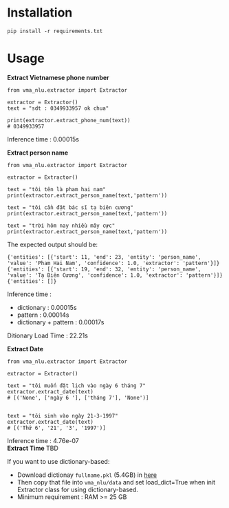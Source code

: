 # Installation
```
pip install -r requirements.txt
```
# Usage

**Extract Vietnamese phone number**
```
from vma_nlu.extractor import Extractor

extractor = Extractor()
text = "sdt : 0349933957 ok chua"

print(extractor.extract_phone_num(text))
# 0349933957
```
Inference time :  0.00015s

**Extract person name**
```
from vma_nlu.extractor import Extractor

extractor = Extractor()

text = "tôi tên là pham hai nam"
print(extractor.extract_person_name(text,'pattern'))

text = "tôi cần đặt bác sĩ tạ biên cương"
print(extractor.extract_person_name(text,'pattern'))

text = "trời hôm nay nhiều mây cực"
print(extractor.extract_person_name(text,'pattern'))
```
The expected output should be:
```
{'entities': [{'start': 11, 'end': 23, 'entity': 'person_name', 'value': 'Pham Hai Nam', 'confidence': 1.0, 'extractor': 'pattern'}]}
{'entities': [{'start': 19, 'end': 32, 'entity': 'person_name', 'value': 'Tạ Biên Cương', 'confidence': 1.0, 'extractor': 'pattern'}]}
{'entities': []}
```
Inference time :  
 - dictionary :  0.00015s
 - pattern :  0.00014s
 - dictionary + pattern :  0.00017s  
 
Ditionary Load Time :  22.21s  

**Extract Date** 
```
from vma_nlu.extractor import Extractor

extractor = Extractor()

text = "tôi muốn đặt lịch vào ngày 6 tháng 7"
extractor.extract_date(text)
# [('None', ['ngày 6 '], ['tháng 7'], 'None')]


text = "tôi sinh vào ngày 21-3-1997"
extractor.extract_date(text)
# [('Thứ 6', '21', '3', '1997')]
```
Inference time : 4.76e-07  
**Extract Time**
TBD

If you want to use dictionary-based:  
- Download dictionay `fullname.pkl` (5.4GB) in [here](
https://drive.google.com/drive/u/1/folders/1lilHx7coHnCFB-EZoCz32sIn-VEdiniG)  
- Then copy that file into `vma_nlu/data` and set load_dict=True when init Extractor class for using dictionary-based.  
- Minimum requirement : RAM >= 25 GB